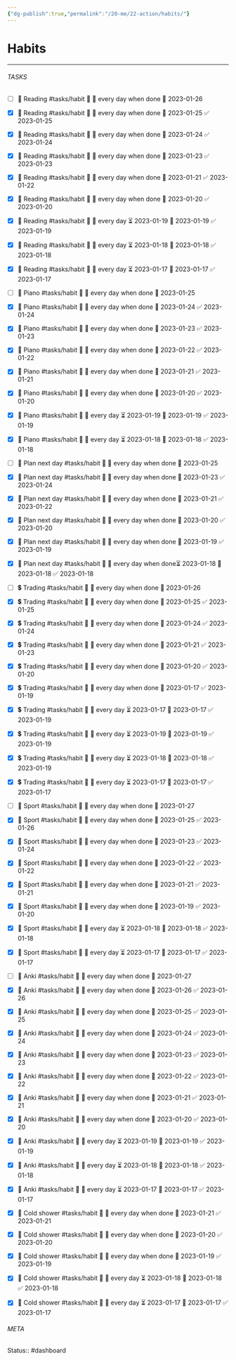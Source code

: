 ```yaml
---
{"dg-publish":true,"permalink":"/20-me/22-action/habits/"}
---
```


# Habits
---



###### TASKS
- [ ] 📕 Reading #tasks/habit 🔽 🔁 every day when done 📅 2023-01-26
- [x] 📕 Reading #tasks/habit 🔽 🔁 every day when done 📅 2023-01-25 ✅ 2023-01-25
- [x] 📕 Reading #tasks/habit 🔽 🔁 every day when done 📅 2023-01-24 ✅ 2023-01-24
- [x] 📕 Reading #tasks/habit 🔽 🔁 every day when done 📅 2023-01-23 ✅ 2023-01-23
- [x] 📕 Reading #tasks/habit 🔽 🔁 every day when done 📅 2023-01-21 ✅ 2023-01-22
- [x] 📕 Reading #tasks/habit 🔽 🔁 every day when done 📅 2023-01-20 ✅ 2023-01-20
- [x] 📕 Reading #tasks/habit 🔽 🔁 every day ⏳ 2023-01-19 📅 2023-01-19 ✅ 2023-01-19
- [x] 📕 Reading #tasks/habit 🔽 🔁 every day ⏳ 2023-01-18 📅 2023-01-18 ✅ 2023-01-18
- [x] 📕 Reading #tasks/habit 🔽 🔁 every day ⏳ 2023-01-17 📅 2023-01-17 ✅ 2023-01-17
- [ ] 🎹 Piano #tasks/habit 🔽 🔁 every day when done 📅 2023-01-25
- [x] 🎹 Piano #tasks/habit 🔽 🔁 every day when done 📅 2023-01-24 ✅ 2023-01-24
- [x] 🎹 Piano #tasks/habit 🔽 🔁 every day when done 📅 2023-01-23 ✅ 2023-01-23
- [x] 🎹 Piano #tasks/habit 🔽 🔁 every day when done 📅 2023-01-22 ✅ 2023-01-22
- [x] 🎹 Piano #tasks/habit 🔽 🔁 every day when done 📅 2023-01-21 ✅ 2023-01-21
- [x] 🎹 Piano #tasks/habit 🔽 🔁 every day when done 📅 2023-01-20 ✅ 2023-01-20
- [x] 🎹 Piano #tasks/habit 🔽 🔁 every day ⏳ 2023-01-19 📅 2023-01-19 ✅ 2023-01-19
- [x] 🎹 Piano #tasks/habit 🔽 🔁 every day ⏳ 2023-01-18 📅 2023-01-18 ✅ 2023-01-18
- [ ] 📅 Plan next day #tasks/habit 🔽 🔁 every day when done 📅 2023-01-25
- [x] 📅 Plan next day #tasks/habit 🔽 🔁 every day when done 📅 2023-01-23 ✅ 2023-01-24
- [x] 📅 Plan next day #tasks/habit 🔽 🔁 every day when done 📅 2023-01-21 ✅ 2023-01-22
- [x] 📅 Plan next day #tasks/habit 🔽 🔁 every day when done 📅 2023-01-20 ✅ 2023-01-20
- [x] 📅 Plan next day #tasks/habit 🔽 🔁 every day when done 📅 2023-01-19 ✅ 2023-01-19
- [x] 📅 Plan next day #tasks/habit 🔽 🔁 every day when done⏳ 2023-01-18 📅 2023-01-18 ✅ 2023-01-18
- [ ] 💲 Trading #tasks/habit 🔽 🔁 every day when done 📅 2023-01-26
- [x] 💲 Trading #tasks/habit 🔽 🔁 every day when done 📅 2023-01-25 ✅ 2023-01-25
- [x] 💲 Trading #tasks/habit 🔽 🔁 every day when done 📅 2023-01-24 ✅ 2023-01-24
- [x] 💲 Trading #tasks/habit 🔽 🔁 every day when done 📅 2023-01-21 ✅ 2023-01-23
- [x] 💲 Trading #tasks/habit 🔽 🔁 every day when done 📅 2023-01-20 ✅ 2023-01-20
- [x] 💲 Trading #tasks/habit 🔽 🔁 every day when done 📅 2023-01-17 ✅ 2023-01-19
- [x] 💲 Trading #tasks/habit 🔽 🔁 every day ⏳ 2023-01-17 📅 2023-01-17 ✅ 2023-01-19
- [x] 💲 Trading #tasks/habit 🔽 🔁 every day ⏳ 2023-01-19 📅 2023-01-19 ✅ 2023-01-19
- [x] 💲 Trading #tasks/habit 🔽 🔁 every day ⏳ 2023-01-18 📅 2023-01-18 ✅ 2023-01-19
- [x] 💲 Trading #tasks/habit 🔽 🔁 every day ⏳ 2023-01-17 📅 2023-01-17 ✅ 2023-01-17
- [ ] 🏃 Sport #tasks/habit 🔽 🔁 every day when done 📅 2023-01-27
- [x] 🏃 Sport #tasks/habit 🔽 🔁 every day when done 📅 2023-01-25 ✅ 2023-01-26
- [x] 🏃 Sport #tasks/habit 🔽 🔁 every day when done 📅 2023-01-23 ✅ 2023-01-24
- [x] 🏃 Sport #tasks/habit 🔽 🔁 every day when done 📅 2023-01-22 ✅ 2023-01-22
- [x] 🏃 Sport #tasks/habit 🔽 🔁 every day when done 📅 2023-01-21 ✅ 2023-01-21
- [x] 🏃 Sport #tasks/habit 🔽 🔁 every day when done 📅 2023-01-19 ✅ 2023-01-20
- [x] 🏃 Sport #tasks/habit 🔽 🔁 every day ⏳ 2023-01-18 📅 2023-01-18 ✅ 2023-01-18
- [x] 🏃 Sport #tasks/habit 🔽 🔁 every day ⏳ 2023-01-17 📅 2023-01-17 ✅ 2023-01-17
- [ ] 🎴 Anki #tasks/habit 🔽 🔁 every day when done 📅 2023-01-27
- [x] 🎴 Anki #tasks/habit 🔽 🔁 every day when done 📅 2023-01-26 ✅ 2023-01-26
- [x] 🎴 Anki #tasks/habit 🔽 🔁 every day when done 📅 2023-01-25 ✅ 2023-01-25
- [x] 🎴 Anki #tasks/habit 🔽 🔁 every day when done 📅 2023-01-24 ✅ 2023-01-24
- [x] 🎴 Anki #tasks/habit 🔽 🔁 every day when done 📅 2023-01-23 ✅ 2023-01-23
- [x] 🎴 Anki #tasks/habit 🔽 🔁 every day when done 📅 2023-01-22 ✅ 2023-01-22
- [x] 🎴 Anki #tasks/habit 🔽 🔁 every day when done 📅 2023-01-21 ✅ 2023-01-21
- [x] 🎴 Anki #tasks/habit 🔽 🔁 every day when done 📅 2023-01-20 ✅ 2023-01-20
- [x] 🎴 Anki #tasks/habit 🔽 🔁 every day ⏳ 2023-01-19 📅 2023-01-19 ✅ 2023-01-19
- [x] 🎴 Anki #tasks/habit 🔽 🔁 every day ⏳ 2023-01-18 📅 2023-01-18 ✅ 2023-01-18
- [x] 🎴 Anki #tasks/habit 🔽 🔁 every day ⏳ 2023-01-17 📅 2023-01-17 ✅ 2023-01-17
- [x] 🚿 Cold shower #tasks/habit 🔽 🔁 every day when done 📅 2023-01-21 ✅ 2023-01-21
- [x] 🚿 Cold shower #tasks/habit 🔽 🔁 every day when done 📅 2023-01-20 ✅ 2023-01-20
- [x] 🚿 Cold shower #tasks/habit 🔽 🔁 every day when done 📅 2023-01-19 ✅ 2023-01-19
- [x] 🚿 Cold shower #tasks/habit 🔽 🔁 every day ⏳ 2023-01-18 📅 2023-01-18 ✅ 2023-01-18
- [x] 🚿 Cold shower #tasks/habit 🔽 🔁 every day ⏳ 2023-01-17 📅 2023-01-17 ✅ 2023-01-17




###### META
Status:: #dashboard 